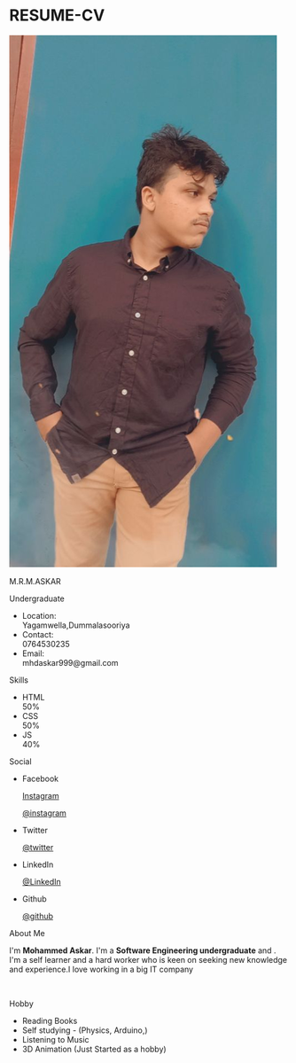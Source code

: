 # RESUME-CV
<!DOCTYPE html>
<html lang="en">

<head>
    <meta charset="UTF-8">
    <meta http-equiv="X-UA-Compatible" content="IE=edge">
    <meta name="viewport" content="width=device-width, initial-scale=1.0">
    <link rel="stylesheet" href="/My CV.css">
    
</head>

<body>
    <div class="resume">
        <div class="resume_left">
            <div class="resume_profile">
                <img src="myimage (1).jpg" alt="CV profile">
            </div>
            <div class="resume_content">
                <div class="resume_item resume_info">
                    <div class="title">
                        <p class="bold">M.R.M.ASKAR</p>
                        <p class="regular">Undergraduate</p>
                    </div>
                    <ul>
                        <li>
                            <div class="icon">Location: </div>
                            <div class="data">Yagamwella,Dummalasooriya</div>
                        </li>
                        <li>
                            <div class="icon">Contact: </div>
                            <div class="data">0764530235</div>
                        </li>
                        <li>
                            <div class="icon">Email: </div>
                            <div class="data">mhdaskar999@gmail.com</div>
                        </li>
                    </ul>
                </div>
                <div class="resume_item resume_skills">
                    <div class="title">
                        <p class="bold">Skills</p>
                    </div>
                    <ul>
                        <li>
                            <div class="skill_name"> HTML </div>
                            <div class="skill_progress">
                                <span style="width: 50%;"></span>
                            </div>
                            <div class="skill_per">50%</div>
                        </li>
                        <li>
                            <div class="skill_name"> CSS </div>
                            <div class="skill_progress">
                                <span style="width: 50%;"></span>
                            </div>
                            <div class="skill_per">50%</div>
                        </li>
                        <li>
                            <div class="skill_name"> JS </div>
                            <div class="skill_progress">
                                <span style="width: 40%;"></span>
                            </div>
                            <div class="skill_per">40%</div>
                        </li>
                    </ul>
                </div>
                <div class="resume_item resume_social">
                    <div class="title">
                        <p class="bold">Social</p>
                    </div>
                    <ul>
                        <li>
                            <div class="data">
                                <p class="semi_bold">
                                    Facebook
                                </p>
                                <p><a href="https://www.facebook.com/mohammed.askar.144181/</a></p>
                            </div>
                        </li>
                        <li>
                            <div class="data">
                                <p class="semi_bold">
                                    Instagram
                                </p>
                                <p><a href="https://www.instagram.com/mhdaskar999/">@instagram</a></p>
                            </div>
                        </li>
                        <li>
                            <div class="data">
                                <p class="semi_bold">
                                    Twitter
                                </p>
                                <p><a href="https://twitter.com/Mhdak999">@twitter</a></p>
                            </div>
                        </li>
                        <li>
                            <div class="data">
                                <p class="semi_bold">
                                    LinkedIn
                                </p>
                                <p><a href="https://www.linkedin.com/in/mohammed-askar-518247222/">@LinkedIn</a></p>
                            </div>
                        </li>
                        <li>
                            <div class="data">
                                <p class="semi_bold">
                                    Github
                                </p>
                                <p><a href="https://github.com/mhdaskar">@github</a></p>
                            </div>
                        </li>
                    </ul>
                </div>
            </div>
        </div>
        <div class="resume_right">
            <div class="resume_item resume_about">
                <div class="title">
                    <p class="bold">About Me</p>
                </div>
                <p>I'm <strong>Mohammed Askar</strong>. I'm a <strong>Software Engineering undergraduate</strong> and . I'm a self learner and a hard worker who is keen on seeking new knowledge and experience.I love working in a big IT company</p>
            </div>
           <br>
            <div class="resume_item resume_hobby">
                <div class="title">
                    <p class="bold">Hobby</p>
                </div>
                <ul>
                    <li>Reading Books</li>
                    <li>Self studying - (Physics, Arduino,)</li>
                    <li>Listening to Music</li>
                    <li>3D Animation (Just Started as a hobby)</li>
                </ul> 
            </div>
        </div>
    </div>
</body>
